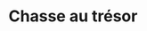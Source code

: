 ---
layout: layout_generic
language: fr
season: summer
type: B2B
menu: seminaire
topnav_color_text: 
title: Chasse au trésor
permalink: "/fr/seminaires-ete/activites/chasse-au-tresor"
meta-title: Chasse au trésor
meta-description: Avec l'aide d'un iPhone récoltez vos indices grâce à la carte enregistrée dans l'appareil
image01_href: https://res.cloudinary.com/deddrj0yb/image/upload/v1654279791/website/Seminaires/ete/adrien-bruneau-UdiNfm-UdCw-unsplash.jpg
alt01_href: Une chasse au trésor sur la Côte d'Azur
redirection_from:
price: 30
headline: Récoltez vos indices grâce à la carte enregistrée dans votre smartphone et dégustez des produits locaux pour accéder à vos indices et valider les points de passage et trouver le trésor.
page_sections:
- template: 2colTitreTxt
  title: Chasse au trésor
  content: |-
    Avec l'aide d'un smartphone, récoltez vos indices grâce à la carte enregistrée dans l'appareil et dégustez des produits locaux pour accéder à vos indices, prenez des photos de groupes pour valider les points de passage et trouver le trésor.
- template: 4col2imgTxtImg
  title: A partir de <br> 30€ / pers.
  baseline: |-
    Dégustez des produits locaux pour accéder à vos indices, prenez des photos de groupes pour valider les points de passage et trouver le trésor.
  button_more: True
  button:
    text_button: Demander un devis
    alt_button: Bouton d'accès au formulaire de demande de devis pour un séminaire d'entreprise
    href_button: /fr/seminaire-devis/
  ImageLeft:
    image_href: https://res.cloudinary.com/deddrj0yb/image/upload/v1654279757/website/Seminaires/ete/chris-curry-IReLVyNc6Nc-unsplash.jpg
    alt_href: Nice est le centre névralgique de la Côte d'Azur et un lieu de séminaire de choix
  ImageMiddle:
    image_href: https://res.cloudinary.com/deddrj0yb/image/upload/v1654279714/website/Seminaires/ete/thomas-neteland-V_lIqf7TnUg-unsplash.jpg
    alt_href: Une femme parcours le sud de la France dans une chasse au trésor incroyable
  ImageRight:
    image_href: https://res.cloudinary.com/deddrj0yb/image/upload/v1654279775/website/Seminaires/ete/dayso-Sw9R0PNhRfM-unsplash.jpg
    alt_href: Un rally en Citroën 2CV sur la Côte d'Azur
- template: textarea
  title: Programme des chasses au trésor 
  content: |-
    <h3 class="h5">A partir de 30 euros par personne</h3>
    Avec l'aide d'un iPhone récoltez vos indices grâce à la carte enregistrée dans l'appareil
    <br><br>   
    <h3 class="h5">Chasse au trésor Insolite en 2CV: A partir de 75 euros par personne</h3>
    A la fois participatif et ludique, ce rallye d'orientation permet de découvrir la Côte d'Azur dans une ambiance chaleureuse et conviviale. Tout au long de ce rallye, chaque participant devra s'orienter, résoudre des énigmes, relever des défis culturels, artistiques.

- template: heroImageFull
  image_href: https://res.cloudinary.com/deddrj0yb/image/upload/v1654279747/website/Seminaires/ete/paul-rysz-bLF3vK_X2Vc-unsplash.jpg
  gradient: non
  headline:
    title: Une chasse au trésor sur la Côte d'Azur
    color: white
  Button1:
    title: Devis à partir de 30€
    link: /fr/seminaire-devis/
  button_2_more: false
---